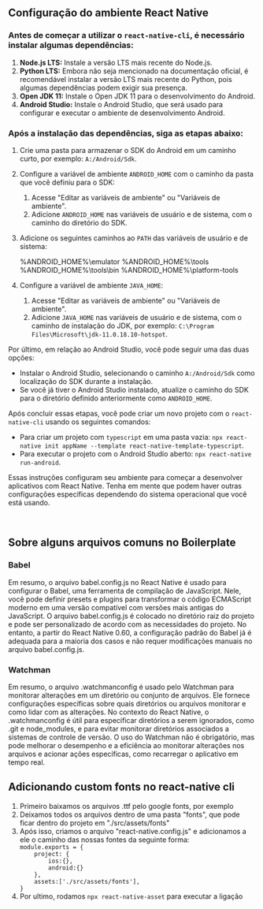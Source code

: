 <section>
<h1>Configuração do ambiente React Native</h1>
<h3>Antes de começar a utilizar o <code>react-native-cli</code>, é necessário instalar algumas dependências:</h3>
<ol>
  <li><strong>Node.js LTS:</strong> Instale a versão LTS mais recente do Node.js.</li>
  <li><strong>Python LTS:</strong> Embora não seja mencionado na documentação oficial, é recomendável instalar a versão LTS mais recente do Python, pois algumas dependências podem exigir sua presença.</li>
  <li><strong>Open JDK 11:</strong> Instale o Open JDK 11 para o desenvolvimento do Android.</li>
  <li><strong>Android Studio:</strong> Instale o Android Studio, que será usado para configurar e executar o ambiente de desenvolvimento Android.</li>
</ol>
<h3>Após a instalação das dependências, siga as etapas abaixo:</h3>
<ol>
  <li>
    <p>Crie uma pasta para armazenar o SDK do Android em um caminho curto, por exemplo: <code>A:/Android/Sdk</code>.</p>
  </li>
  <li>
    <p>Configure a variável de ambiente <code>ANDROID_HOME</code> com o caminho da pasta que você definiu para o SDK:</p>
    <ol>
      <li>Acesse "Editar as variáveis de ambiente" ou "Variáveis de ambiente".</li>
      <li>Adicione <code>ANDROID_HOME</code> nas variáveis de usuário e de sistema, com o caminho do diretório do SDK.</li>
    </ol>
  </li>
  <li>
    <p>Adicione os seguintes caminhos ao <code>PATH</code> das variáveis de usuário e de sistema:</p>
    %ANDROID_HOME%\emulator
    %ANDROID_HOME%\tools
    %ANDROID_HOME%\tools\bin
    %ANDROID_HOME%\platform-tools
  </li>
  <li>
    <p>Configure a variável de ambiente <code>JAVA_HOME</code>:</p>
    <ol>
      <li>Acesse "Editar as variáveis de ambiente" ou "Variáveis de ambiente".</li>
      <li>Adicione <code>JAVA_HOME</code> nas variáveis de usuário e de sistema, com o caminho de instalação do JDK, por exemplo: <code>C:\Program Files\Microsoft\jdk-11.0.18.10-hotspot</code>.</li>
    </ol>
  </li>
</ol>
<p>Por último, em relação ao Android Studio, você pode seguir uma das duas opções:</p>
<ul>
  <li>
    Instalar o Android Studio, selecionando o caminho <code>A:/Android/Sdk</code> como localização do SDK durante a instalação.
  </li>
  <li>
    Se você já tiver o Android Studio instalado, atualize o caminho do SDK para o diretório definido anteriormente como <code>ANDROID_HOME</code>.
  </li>
</ul>
<p>Após concluir essas etapas, você pode criar um novo projeto com o <code>react-native-cli</code> usando os seguintes comandos:</p>
<ul>
  <li>Para criar um projeto com <code>typescript</code> em uma pasta vazia: <code>npx react-native init appName --template react-native-template-typescript</code>.</li>
  <li>Para executar o projeto com o Android Studio aberto: <code>npx react-native run-android</code>.</li>
</ul>
<p>Essas instruções configuram seu ambiente para começar a desenvolver aplicativos com React Native. Tenha em mente que podem haver outras configurações específicas dependendo do sistema operacional que você está usando.</p>
</br>
</section>

<section>
<h1>Sobre alguns arquivos comuns no Boilerplate</h1>
<h3>Babel</h3>
<p>
Em resumo, o arquivo babel.config.js no React Native é usado para configurar o Babel, uma ferramenta de compilação de JavaScript. Nele, você pode definir presets e plugins para transformar o código ECMAScript moderno em uma versão compatível com versões mais antigas do JavaScript. O arquivo babel.config.js é colocado no diretório raiz do projeto e pode ser personalizado de acordo com as necessidades do projeto. No entanto, a partir do React Native 0.60, a configuração padrão do Babel já é adequada para a maioria dos casos e não requer modificações manuais no arquivo babel.config.js.
</p>
<h3>Watchman</h3>
<p>
Em resumo, o arquivo .watchmanconfig é usado pelo Watchman para monitorar alterações em um diretório ou conjunto de arquivos. Ele fornece configurações específicas sobre quais diretórios ou arquivos monitorar e como lidar com as alterações. No contexto do React Native, o .watchmanconfig é útil para especificar diretórios a serem ignorados, como .git e node_modules, e para evitar monitorar diretórios associados a sistemas de controle de versão. O uso do Watchman não é obrigatório, mas pode melhorar o desempenho e a eficiência ao monitorar alterações nos arquivos e acionar ações específicas, como recarregar o aplicativo em tempo real.
</p>
</section>

<section>
<h1>Adicionando custom fonts no react-native cli</h1>
<ol>
<li>
Primeiro baixamos os arquivos .ttf pelo google fonts, por exemplo
</li>
<li>
Deixamos todos os arquivos dentro de uma pasta "fonts", que pode ficar dentro do projeto em "./src/assets/fonts"
</li>
<li>
Após isso, criamos o arquivo "react-native.config.js" e adicionamos a ele o caminho das nossas fontes da seguinte forma:
<code>
module.exports = {
    project: {
        ios:{},
        android:{}
    },
    assets:['./src/assets/fonts'],
}
</code>
</li>
<li>Por ultimo, rodamos <code>npx react-native-asset</code> para executar a ligação </li>
</ol>
</section>
